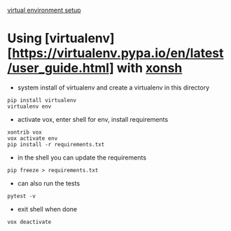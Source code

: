 [virtual environment setup](https://packaging.python.org/guides/installing-using-pip-and-virtualenv/)

# Using [virtualenv][https://virtualenv.pypa.io/en/latest/user_guide.html] with [xonsh](https://xon.sh/)

* system install of virtualenv and create a virtualenv in this directory
```
pip install virtualenv
virtualenv env
```

* activate vox, enter shell for env, install requirements
```
xontrib vox
vox activate env
pip install -r requirements.txt
```

* in the shell you can update the requirements
```
pip freeze > requirements.txt
```

* can also run the tests
```
pytest -v
```

* exit shell when done
```
vox deactivate
```
